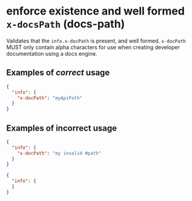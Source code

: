 # enforce existence and well formed `x-docsPath` (docs-path)

Validates that the `info.x-docPath` is present, and well formed.  `x-docPath` MUST only contain alpha characters for use when creating developer documentation using a docs engine.

## Examples of *correct* usage

```json
{
  "info": {
    "x-docPath": "myApiPath"
  }
}
```

## Examples of **incorrect** usage

```json
{
  "info": {
    "x-docPath": "my invalid #path"
  }
}
```

```json
{
  "info": {
  }
}
```